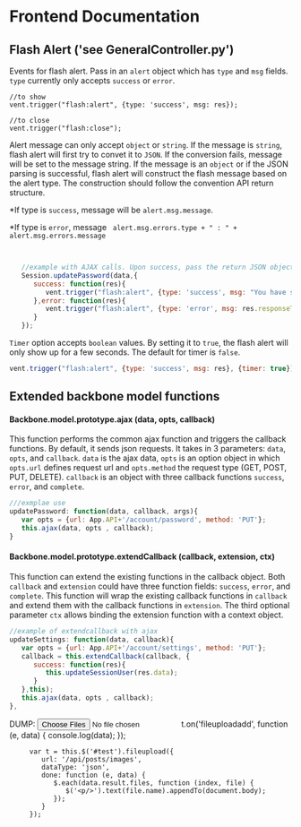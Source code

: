 # Frontend Documentation

## Flash Alert ('see GeneralController.py')

Events for flash alert. Pass in an `alert` object which has `type` and `msg` fields. `type` currently only accepts `success` or `error`. 

```javscript
//to show
vent.trigger("flash:alert", {type: 'success', msg: res});
   
//to close
vent.trigger("flash:close");
```

Alert message can only accept `object` or `string`. If the message is `string`, flash alert will first try to convet it to `JSON`. If the conversion fails, message will be set to the message string. If the message is an `object` or if the JSON parsing is successful, flash alert will construct the flash message based on the alert type. The construction should follow the convention API return structure. 

*If type is `success`, message will be `alert.msg.message`.

*If type is `error`, message ` alert.msg.errors.type + " : " + alert.msg.errors.message`

```javascript


   //example with AJAX calls. Upon success, pass the return JSON object, or if failed, pass in the responseText.
   Session.updatePassword(data,{
      success: function(res){
         vent.trigger("flash:alert", {type: 'success', msg: "You have succesfully changed your password!"});
      },error: function(res){
         vent.trigger("flash:alert", {type: 'error', msg: res.responseText});
      }
   }); 
``` 
   
`Timer` option accepts `boolean` values. By setting it to `true`, the flash alert will only show up for a few seconds. The default for timer is `false`.

```javascript
vent.trigger("flash:alert", {type: 'success', msg: res}, {timer: true});
```

## Extended backbone model functions

#### Backbone.model.prototype.ajax (data, opts, callback)

This function performs the common ajax function and triggers the callback functions. By default, it sends json requests. It takes in 3 parameters: `data`, `opts`, and `callback`. `data` is the ajax data, `opts` is an option object in which `opts.url` defines request url and `opts.method` the request type (GET, POST, PUT, DELETE). `callback` is an object with three callback functions `success`, `error`, and `complete`. 

```javascript
///exmplae use
updatePassword: function(data, callback, args){
   var opts = {url: App.API+'/account/password', method: 'PUT'};
   this.ajax(data, opts , callback);
}
```

#### Backbone.model.prototype.extendCallback (callback, extension, ctx)

This function can extend the existing functions in the callback object. Both `callback` and `extension` could have three function fields: `success`, `error`, and `complete`. This function will wrap the existing callback functions in `callback` and extend them with the callback functions in `extension`. The third optional parameter `ctx` allows binding the extension function with a context object. 

```javascript
//example of extendcallback with ajax
updateSettings: function(data, callback){
   var opts = {url: App.API+'/account/settings', method: 'PUT'};
   callback = this.extendCallback(callback, {
      success: function(res){
         this.updateSessionUser(res.data);
      }
   },this);
   this.ajax(data, opts , callback);
},

```


DUMP:
<input id="test" type="file" name="file" multiple>
         t.on('fileuploadadd', function (e, data) {
            console.log(data);
         });
  
         
         var t = this.$('#test').fileupload({
            url: '/api/posts/images',
            dataType: 'json',
            done: function (e, data) {
               $.each(data.result.files, function (index, file) {
                  $('<p/>').text(file.name).appendTo(document.body);
               });
            }
         });
               